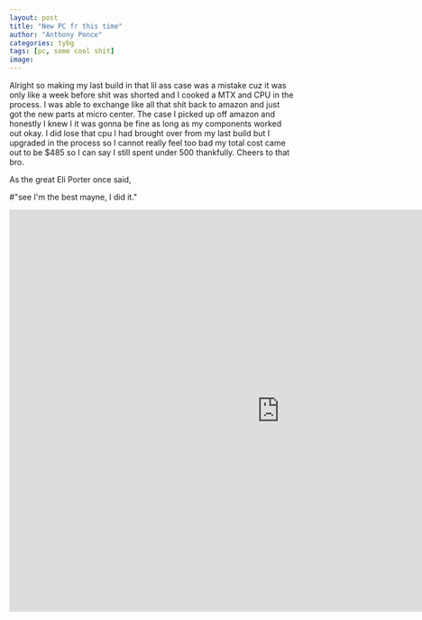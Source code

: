 ```yaml
---
layout: post
title: "New PC fr this time"
author: "Anthony Ponce"
categories: tybg
tags: [pc, some cool shit]
image: 
---
```


Alright so making my last build in that lil ass case was a mistake cuz it was only like a week before shit was shorted and I cooked a MTX and CPU in the process. I was able to exchange like all that shit back to amazon and just got the new parts at micro center. The case I picked up off amazon and honestly I knew I it was gonna be fine as long as my components worked out okay. I did lose that cpu I had brought over from my last build but I upgraded in the process so I cannot really feel too bad my total cost came out to be $485 so I can say I still spent under 500 thankfully. Cheers to that bro. 


As the great Eli Porter once said, 

#"see I'm the best mayne, I did it."

<iframe width="957" height="713" src="https://www.youtube.com/embed/tKKxPtP6XjQ" title="Iron Mic: Eli Porter vs. Envy" frameborder="0" allow="accelerometer; autoplay; clipboard-write; encrypted-media; gyroscope; picture-in-picture; web-share" referrerpolicy="strict-origin-when-cross-origin" allowfullscreen></iframe>
